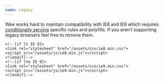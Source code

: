 ```yaml
---
name: Legacy
---
```


Wee works hard to maintain compatibility with IE8 and IE9 which requires [conditionally serving](http://www.quirksmode.org/css/condcom.html) specific rules and polyfills. If you aren't supporting legacy browsers feel free to remove them. 

```markup
<!--[if lt IE 9]>
<link rel="stylesheet" href="/assets/css/ie8.min.css">
<script src="/assets/js/ie8.min.js"></script>
<![endif]-->
<!--[if lte IE 9]>
<link rel="stylesheet" href="/assets/css/ie9.min.css">
<script src="/assets/js/ie9.min.js"></script>
<![endif]-->
```
